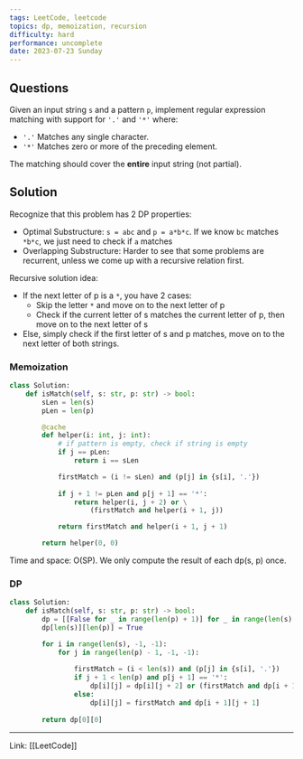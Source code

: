 ```yaml
---
tags: LeetCode, leetcode
topics: dp, memoization, recursion
difficulty: hard
performance: uncomplete
date: 2023-07-23 Sunday
---
```


## Questions

Given an input string `s` and a pattern `p`, implement regular expression matching with support for `'.'` and `'*'` where:

- `'.'` Matches any single character.​​​​
- `'*'` Matches zero or more of the preceding element.

The matching should cover the **entire** input string (not partial).

## Solution

Recognize that this problem has 2 DP properties:
- Optimal Substructure: `s = abc` and `p = a*b*c`.  If we know `bc` matches `*b*c`, we just need to check if `a` matches
- Overlapping Substructure: Harder to see that some problems are recurrent, unless we come up with a recursive relation first.

Recursive solution idea:
- If the next letter of p is a `*`, you have 2 cases:
	- Skip the letter `*` and move on to the next letter of p
	- Check if the current letter of s matches the current letter of p, then move on to the next letter of s
- Else, simply check if the first letter of s and p matches, move on to the next letter of both strings.

### Memoization

```python
class Solution:
    def isMatch(self, s: str, p: str) -> bool:
        sLen = len(s)
        pLen = len(p)

        @cache
        def helper(i: int, j: int):
            # if pattern is empty, check if string is empty
            if j == pLen:
                return i == sLen 

            firstMatch = (i != sLen) and (p[j] in {s[i], '.'})
            
            if j + 1 != pLen and p[j + 1] == '*':
                return helper(i, j + 2) or \
                    (firstMatch and helper(i + 1, j))

            return firstMatch and helper(i + 1, j + 1)

        return helper(0, 0)
```

Time and space: O(SP). We only compute the result of each dp(s, p) once. 

### DP

```python
class Solution:
    def isMatch(self, s: str, p: str) -> bool:
        dp = [[False for _ in range(len(p) + 1)] for _ in range(len(s) + 1)]
        dp[len(s)][len(p)] = True

        for i in range(len(s), -1, -1):
            for j in range(len(p) - 1, -1, -1):
                
                firstMatch = (i < len(s)) and (p[j] in {s[i], '.'})
                if j + 1 < len(p) and p[j + 1] == '*':
                    dp[i][j] = dp[i][j + 2] or (firstMatch and dp[i + 1][j])
                else:
                    dp[i][j] = firstMatch and dp[i + 1][j + 1]
        
        return dp[0][0]
```

---
Link: [[LeetCode]]
